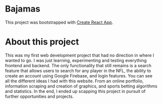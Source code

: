 # Bajamas

This project was bootstrapped with [Create React App](https://github.com/facebook/create-react-app).

# About this project

This was my first web development project that had no direction in where I wanted to go. I was just learning, experimenting and testing everything frontend and backend. The only functionality that still remains is a search feature that allows users to search for any player in the NFL, the ability to create an account using Google Firebase, and login features. You can see all the different ideas I had with this website. From an online portfolio, information scraping and creation of graphics, and sports betting algorithms and statistics. In the end, I ended up scapping this project in pursuit of further opportunities and projects.
